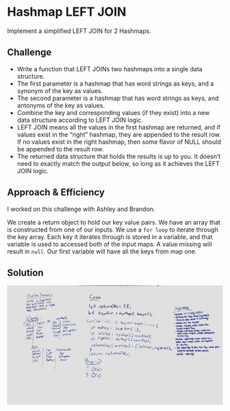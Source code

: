 # Hashmap LEFT JOIN
Implement a simplified LEFT JOIN for 2 Hashmaps.

## Challenge
* Write a function that LEFT JOINs two hashmaps into a single data structure.
* The first parameter is a hashmap that has word strings as keys, and a synonym of the key as values.
* The second parameter is a hashmap that has word strings as keys, and antonyms of the key as values.
* Combine the key and corresponding values (if they exist) into a new data structure according to LEFT JOIN logic.
* LEFT JOIN means all the values in the first hashmap are returned, and if values exist in the “right” hashmap, they are appended to the result row. If no values exist in the right hashmap, then some flavor of NULL should be appended to the result row.
* The returned data structure that holds the results is up to you. It doesn’t need to exactly match the output below, so long as it achieves the LEFT JOIN logic.

## Approach & Efficiency
I worked on this challenge with Ashley and Brandon.

We create a return object to hold our key value pairs. We have an array that is constructed from one of our inputs. We use a `for loop` to iterate through the key array. Each key it iterates through is stored in a variable, and that variable is used to accessed both of the input maps. A value missing will result in `null`. Our first variable will have all the keys from map one. 

## Solution
![alt text](https://github.com/mattoattacko/data-structures-and-algorithms/blob/master/leftJoin/assets/leftJoin_whiteboard.jpg "Whiteboard for Code Challenge 28")
